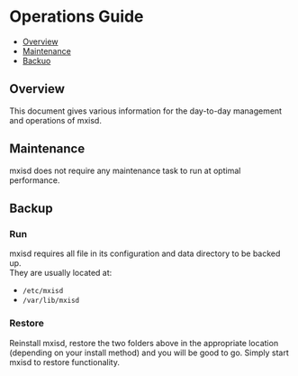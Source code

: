 # Operations Guide
- [Overview](#overview)
- [Maintenance](#maintenance)
- [Backuo](#backup)

## Overview
This document gives various information for the day-to-day management and operations of mxisd.

## Maintenance
mxisd does not require any maintenance task to run at optimal performance.

## Backup
### Run
mxisd requires all file in its configuration and data directory to be backed up.  
They are usually located at:
- `/etc/mxisd`
- `/var/lib/mxisd`

### Restore
Reinstall mxisd, restore the two folders above in the appropriate location (depending on your install method) and you
will be good to go. Simply start mxisd to restore functionality.
